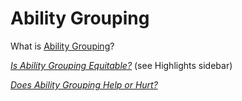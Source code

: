 # Ability Grouping
What is [Ability Grouping](http://www.otan.us/browse/index.cfm?fuseaction=doc&catid=23711&ref=672)?

[_Is Ability Grouping Equitable?_](http://www.ascd.org/publications/educational-leadership/oct92/vol50/num02/Synthesis-of-Research-~-Is-Ability-Grouping-Equitable%C2%A2.aspx) (see Highlights sidebar)

[_Does Ability Grouping Help or Hurt?_](http://teacher.scholastic.com/professional/classmgmt/abilitygroup.htm)
